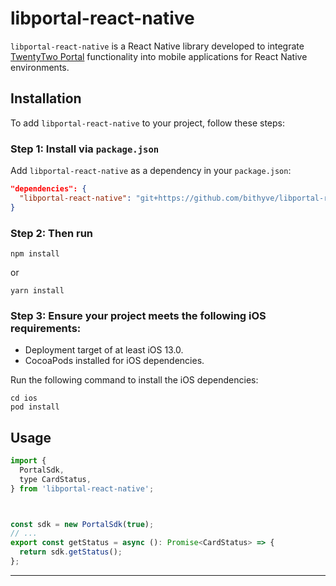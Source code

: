 # libportal-react-native


`libportal-react-native` is a React Native library developed to integrate [TwentyTwo Portal](https://github.com/TwentyTwoHW/portal-software/tree/master) functionality into mobile applications for React Native environments.


## Installation

To add `libportal-react-native` to your project, follow these steps:

### Step 1: Install via `package.json`

Add `libportal-react-native` as a dependency in your `package.json`:

```json
"dependencies": {
  "libportal-react-native": "git+https://github.com/bithyve/libportal-react-native.git"
}
```

### Step 2: Then run
  ```
  npm install
  ```
  or

  ```
  yarn install
  ```

### Step 3: Ensure your project meets the following iOS requirements:

- Deployment target of at least iOS 13.0.
- CocoaPods installed for iOS dependencies.

Run the following command to install the iOS dependencies:  
```
cd ios
pod install
```
  


## Usage

```js
import {
  PortalSdk,
  type CardStatus,
} from 'libportal-react-native';



const sdk = new PortalSdk(true);
// ...
export const getStatus = async (): Promise<CardStatus> => {
  return sdk.getStatus();
};

```
---
